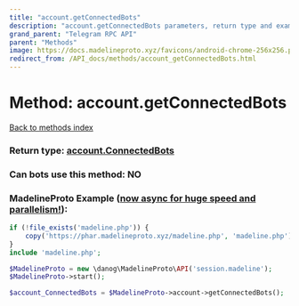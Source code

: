 ```yaml
---
title: "account.getConnectedBots"
description: "account.getConnectedBots parameters, return type and example"
grand_parent: "Telegram RPC API"
parent: "Methods"
image: https://docs.madelineproto.xyz/favicons/android-chrome-256x256.png
redirect_from: /API_docs/methods/account_getConnectedBots.html
---
```

# Method: account.getConnectedBots
[Back to methods index](index.html)





### Return type: [account.ConnectedBots](/API_docs/types/account.ConnectedBots.html)

### Can bots use this method: **NO**


### MadelineProto Example ([now async for huge speed and parallelism!](https://docs.madelineproto.xyz/docs/ASYNC.html)):


```php
if (!file_exists('madeline.php')) {
    copy('https://phar.madelineproto.xyz/madeline.php', 'madeline.php');
}
include 'madeline.php';

$MadelineProto = new \danog\MadelineProto\API('session.madeline');
$MadelineProto->start();

$account_ConnectedBots = $MadelineProto->account->getConnectedBots();
```

